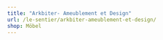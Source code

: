 ```yaml
---
title: "Arkbiter- Ameublement et Design"
url: /le-sentier/arkbiter-ameublement-et-design/
shop: Möbel
---
```


